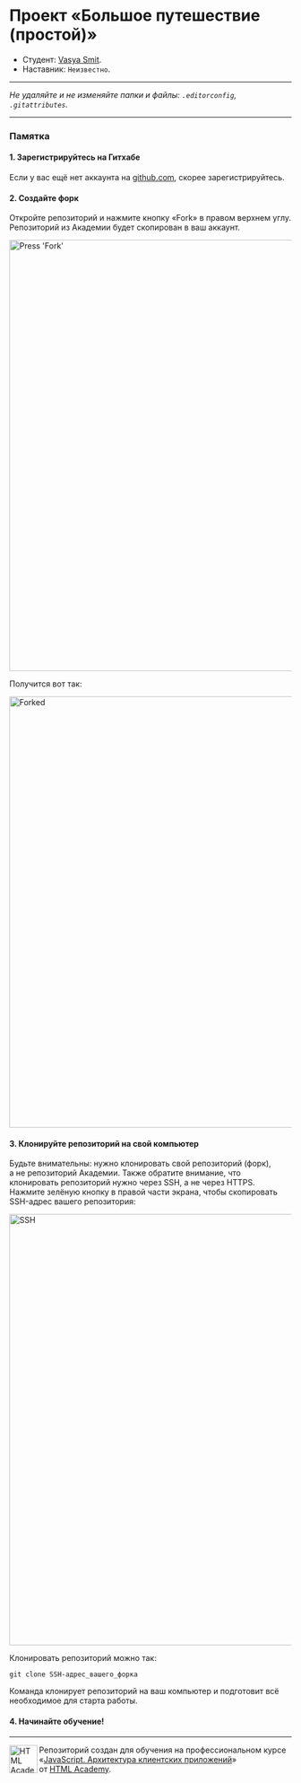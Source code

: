 # Проект «Большое путешествие (простой)»

* Студент: [Vasya Smit](https://up.htmlacademy.ru/ecmascript/19/user/852159).
* Наставник: `Неизвестно`.

---

_Не удаляйте и не изменяйте папки и файлы:_
_`.editorconfig`, `.gitattributes`._

---

### Памятка

#### 1. Зарегистрируйтесь на Гитхабе

Если у вас ещё нет аккаунта на [github.com](https://github.com/join), скорее зарегистрируйтесь.

#### 2. Создайте форк

Откройте репозиторий и нажмите кнопку «Fork» в правом верхнем углу. Репозиторий из Академии будет скопирован в ваш аккаунт.

<img width="769" alt="Press 'Fork'" src="https://cloud.githubusercontent.com/assets/259739/20264045/a1ddbf40-aa7a-11e6-9a1a-724a1c0123c8.png">

Получится вот так:

<img width="769" alt="Forked" src="https://cloud.githubusercontent.com/assets/259739/20264122/f63219a6-aa7a-11e6-945a-89818fc7c014.png">

#### 3. Клонируйте репозиторий на свой компьютер

Будьте внимательны: нужно клонировать свой репозиторий (форк), а не репозиторий Академии. Также обратите внимание, что клонировать репозиторий нужно через SSH, а не через HTTPS. Нажмите зелёную кнопку в правой части экрана, чтобы скопировать SSH-адрес вашего репозитория:

<img width="769" alt="SSH" src="https://cloud.githubusercontent.com/assets/259739/20264180/42704126-aa7b-11e6-9ab4-73372b812a53.png">

Клонировать репозиторий можно так:

```
git clone SSH-адрес_вашего_форка
```

Команда клонирует репозиторий на ваш компьютер и подготовит всё необходимое для старта работы.

#### 4. Начинайте обучение!

---

<a href="https://htmlacademy.ru/intensive/ecmascript"><img align="left" width="50" height="50" title="HTML Academy" src="https://up.htmlacademy.ru/static/img/intensive/ecmascript/logo-for-github.svg"></a>

Репозиторий создан для обучения на профессиональном курсе «[JavaScript. Архитектура клиентских приложений](https://htmlacademy.ru/intensive/ecmascript)» от [HTML Academy](https://htmlacademy.ru).

[check-image]: https://github.com/htmlacademy-ecmascript/852159-big-trip-simple-19/workflows/Project%20check/badge.svg?branch=master
[check-url]: https://github.com/htmlacademy-ecmascript/852159-big-trip-simple-19/actions
